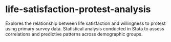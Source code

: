 # life-satisfaction-protest-analysis
Explores the relationship between life satisfaction and willingness to protest using primary survey data. Statistical analysis conducted in Stata to assess correlations and predictive patterns across demographic groups.
